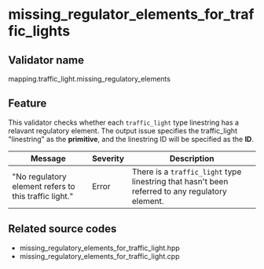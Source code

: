 # missing_regulator_elements_for_traffic_lights

## Validator name

mapping.traffic_light.missing_regulatory_elements

## Feature

This validator checks whether each `traffic_light` type linestring has a relavant regulatory element.
The output issue specifies the traffic_light "linestring" as the **primitive**, and the linestring ID will be specified as the **ID**.

| Message                                               | Severity | Description                                                                                     |
| ----------------------------------------------------- | -------- | ----------------------------------------------------------------------------------------------- |
| "No regulatory element refers to this traffic light." | Error    | There is a `traffic_light` type linestring that hasn't been referred to any regulatory element. |

## Related source codes

- missing_regulatory_elements_for_traffic_light.hpp
- missing_regulatory_elements_for_traffic_light.cpp
